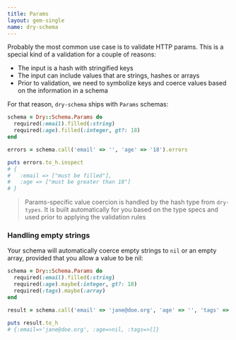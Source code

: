 ```yaml
---
title: Params
layout: gem-single
name: dry-schema
---
```


Probably the most common use case is to validate HTTP params. This is a special kind of a validation for a couple of reasons:

- The input is a hash with stringified keys
- The input can include values that are strings, hashes or arrays
- Prior to validation, we need to symbolize keys and coerce values based on the information in a schema

For that reason, `dry-schema` ships with `Params` schemas:

```ruby
schema = Dry::Schema.Params do
  required(:email).filled(:string)
  required(:age).filled(:integer, gt?: 18)
end

errors = schema.call('email' => '', 'age' => '18').errors

puts errors.to_h.inspect
# {
#   :email => ["must be filled"],
#   :age => ["must be greater than 18"]
# }
```

> Params-specific value coercion is handled by the hash type from `dry-types`. It is built automatically for you based on the type specs and used prior to applying the validation rules

### Handling empty strings

Your schema will automatically coerce empty strings to `nil` or an empty array, provided that you allow a value to be nil:

```ruby
schema = Dry::Schema.Params do
  required(:email).filled(:string)
  required(:age).maybe(:integer, gt?: 18)
  required(:tags).maybe(:array)
end

result = schema.call('email' => 'jane@doe.org', 'age' => '', 'tags' => '')

puts result.to_h
# {:email=>'jane@doe.org', :age=>nil, :tags=>[]}
```
